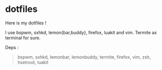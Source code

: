 dotfiles
========

Here is my dotfiles !

I use bspwm, sxhkd, lemon{bar,buddy}, firefox, luakit and vim. Termite as terminal for sure.


Deps :
> bspwm, sxhkd, lemonbar, lemonbuddy, termite, firefox, vim, zsh, hsetroot, luakit
